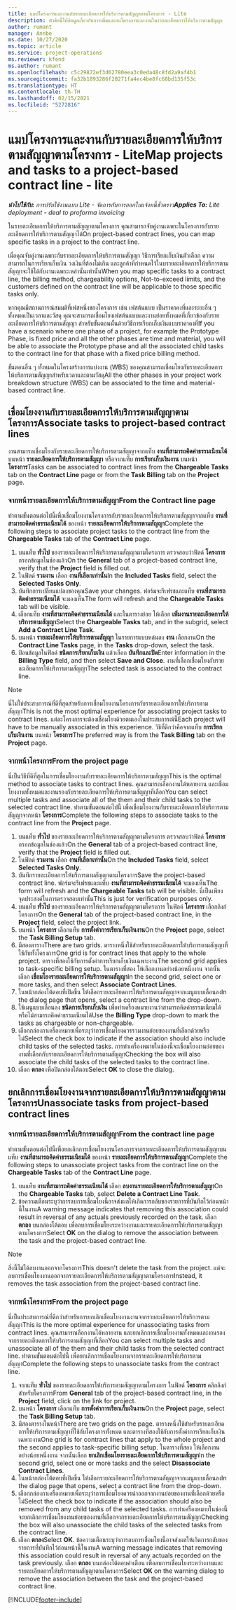 ```yaml
---
title: แมปโครงการและงานกับรายละเอียดการให้บริการตามสัญญาตามโครงการ - Lite
description: หัวข้อนี้ให้ข้อมูลเกี่ยวกับการเพิ่มและลบโครงการและงานในรายละเอียดการให้บริการตามสัญญา
author: rumant
manager: Annbe
ms.date: 10/27/2020
ms.topic: article
ms.service: project-operations
ms.reviewer: kfend
ms.author: rumant
ms.openlocfilehash: c5c29872ef3d62780eea3c0eda48c8fd2a9af4b1
ms.sourcegitcommit: fa32b1893286f20271fa4ec4be8fc68bd135f53c
ms.translationtype: HT
ms.contentlocale: th-TH
ms.lasthandoff: 02/15/2021
ms.locfileid: "5272816"
---
```

# <a name="map-projects-and-tasks-to-a-project-based-contract-line---lite"></a><span data-ttu-id="e7d2a-103">แมปโครงการและงานกับรายละเอียดการให้บริการตามสัญญาตามโครงการ - Lite</span><span class="sxs-lookup"><span data-stu-id="e7d2a-103">Map projects and tasks to a project-based contract line - lite</span></span>

<span data-ttu-id="e7d2a-104">_**นำไปใช้กับ:** การปรับใช้งานแบบ Lite - จัดการกับการออกใบแจ้งหนี้ชั่วคราว_</span><span class="sxs-lookup"><span data-stu-id="e7d2a-104">_**Applies To:** Lite deployment - deal to proforma invoicing_</span></span>

<span data-ttu-id="e7d2a-105">ในรายละเอียดการให้บริการตามสัญญาตามโครงการ คุณสามารถจับคู่งานเฉพาะในโครงการกับรายละเอียดการให้บริการตามสัญญาได้</span><span class="sxs-lookup"><span data-stu-id="e7d2a-105">On project-based contract lines, you can map specific tasks in a project to the contract line.</span></span>

<span data-ttu-id="e7d2a-106">เมื่อคุณจับคู่งานเฉพาะกับรายละเอียดการให้บริการตามสัญญา วิธีการเรียกเก็บเงินตัวเลือก ความสามารถในการเรียกเก็บเงิน วงเงินที่ต้องไม่เกิน และลูกค้าที่กำหนดไว้ในบรายละเอียดการให้บริการตามสัญญาจะใช้ได้กับงานเฉพาะเหล่านั้นเท่านั้น</span><span class="sxs-lookup"><span data-stu-id="e7d2a-106">When you map specific tasks to a contract line, the billing method, chargeability options, Not-to-exceed limits, and the customers defined on the contract line will be applicable to those specific tasks only.</span></span>

<span data-ttu-id="e7d2a-107">หากคุณมีสถานการณ์สมมติที่เฟสหนึ่งของโครงการ เช่น เฟสต้นแบบ เป็นราคาคงที่และระยะอื่น ๆ ทั้งหมดเป็นเวลาและวัสดุ คุณจะสามารถเชื่อมโยงเฟสต้นแบบและงานย่อยทั้งหมดที่เกี่ยวข้องกับรายละเอียดการให้บริการตามสัญญา สำหรับขั้นตอนนั้นด้วยวิธีการเรียกเก็บเงินแบบราคาคงที่</span><span class="sxs-lookup"><span data-stu-id="e7d2a-107">If you have a scenario where one phase of a project, for example the Prototype Phase, is fixed price and all the other phases are time and material, you will be able to associate the Prototype phase and all the associated child tasks to the contract line for that phase with a fixed price billing method.</span></span>

<span data-ttu-id="e7d2a-108">ขั้นตอนอื่น ๆ ทั้งหมดในโครงสร้างการแบ่งงาน (WBS) ของคุณสามารถเชื่อมโยงกับรายละเอียดการให้บริการตามสัญญาสำหรับเวลาและตามวัสดุ</span><span class="sxs-lookup"><span data-stu-id="e7d2a-108">All the other phases in your project work breakdown structure (WBS) can be associated to the time and material-based contract line.</span></span>

## <a name="associate-tasks-to-project-based-contract-lines"></a><span data-ttu-id="e7d2a-109">เชื่อมโยงงานกับรายละเอียดการให้บริการตามสัญญาตามโครงการ</span><span class="sxs-lookup"><span data-stu-id="e7d2a-109">Associate tasks to project-based contract lines</span></span>

<span data-ttu-id="e7d2a-110">งานสามารถเชื่อมโยงกับรายละเอียดการให้บริการตามสัญญาจากแท็บ **งานที่สามารถคิดค่าธรรมเนียมได้** บนหน้า **รายละเอียดการให้บริการตามสัญญา** หรือจากแท็บ **การเรียกเก็บเงินงาน** บนหน้า **โครงการ**</span><span class="sxs-lookup"><span data-stu-id="e7d2a-110">Tasks can be associated to contract lines from the **Chargeable Tasks** tab on the **Contract Line** page or from the **Task Billing** tab on the **Project** page.</span></span>

### <a name="from-the-contract-line-page"></a><span data-ttu-id="e7d2a-111">จากหน้ารายละเอียดการให้บริการตามสัญญา</span><span class="sxs-lookup"><span data-stu-id="e7d2a-111">From the Contract line page</span></span>

<span data-ttu-id="e7d2a-112">ทำตามขั้นตอนต่อไปนี้เพื่อเชื่อมโยงงานโครงการกับรายละเอียดการให้บริการตามสัญญาจากแท็บ **งานที่สามารถคิดค่าธรรมเนียมได้** ของหน้า **รายละเอียดการให้บริการตามสัญญา**</span><span class="sxs-lookup"><span data-stu-id="e7d2a-112">Complete the following steps to associate project tasks to the contract line from the **Chargeable Tasks** tab of the **Contract Line** page.</span></span>

1. <span data-ttu-id="e7d2a-113">บนแท็บ **ทั่วไป** ของรายละเอียดการให้บริการตามสัญญาตามโครงการ ตรวจสอบว่าฟิลด์ **โครงการ** กรอกข้อมูลในช่องแล้ว</span><span class="sxs-lookup"><span data-stu-id="e7d2a-113">On the **General** tab of a project-based contract line, verify that the **Project** field is filled out.</span></span>
2. <span data-ttu-id="e7d2a-114">ในฟิลด์ **รวมงาน** เลือก **งานที่เลือกเท่านั้น**</span><span class="sxs-lookup"><span data-stu-id="e7d2a-114">In the **Included Tasks** field, select the **Selected Tasks Only**.</span></span>
3. <span data-ttu-id="e7d2a-115">บันทึกการเปลี่ยนแปลงของคุณ</span><span class="sxs-lookup"><span data-stu-id="e7d2a-115">Save your changes.</span></span> <span data-ttu-id="e7d2a-116">ฟอร์มจะรีเฟรชและแท็บ **งานที่สามารถคิดค่าธรรมเนียมได้** จะมองเห็น</span><span class="sxs-lookup"><span data-stu-id="e7d2a-116">The form will refresh and the **Chargeable Tasks** tab will be visible.</span></span>
4. <span data-ttu-id="e7d2a-117">เลือกแท็บ **งานที่สามารถคิดค่าธรรมเนียมได้** และในตารางย่อย ให้เลือก **เพิ่มงานรายละเอียดการให้บริการตามสัญญา**</span><span class="sxs-lookup"><span data-stu-id="e7d2a-117">Select the **Chargeable Tasks** tab, and in the subgrid, select **Add a Contract Line Task**.</span></span>
5. <span data-ttu-id="e7d2a-118">บนหน้า **รายละเอียดการให้บริการตามสัญญา** ในรายการแบบหล่นลง **งาน** เลือกงาน</span><span class="sxs-lookup"><span data-stu-id="e7d2a-118">On the **Contract Line Tasks** page, in the **Tasks** drop-down, select the task.</span></span> 
6. <span data-ttu-id="e7d2a-119">ป้อนข้อมูลในฟิลด์ **ชนิดการเรียกเก็บเงิน** แล้วเลือก **บันทึกและปิด**</span><span class="sxs-lookup"><span data-stu-id="e7d2a-119">Enter information in the **Billing Type** field, and then select **Save and Close**.</span></span> <span data-ttu-id="e7d2a-120">งานที่เลือกเชื่อมโยงกับรายละเอียดการให้บริการตามสัญญา</span><span class="sxs-lookup"><span data-stu-id="e7d2a-120">The selected task is associated to the contract line.</span></span>

> [!NOTE]
> <span data-ttu-id="e7d2a-121">นี่ไม่ใช่ประสบการณ์ที่ดีที่สุดสำหรับการเชื่อมโยงงานโครงการกับรายละเอียดการให้บริการตามสัญญา</span><span class="sxs-lookup"><span data-stu-id="e7d2a-121">This is not the most optimal experience for associating project tasks to contract lines.</span></span> <span data-ttu-id="e7d2a-122">แต่ละโครงการจะต้องเชื่อมโยงด้วยตนเองในประสบการณ์นี้</span><span class="sxs-lookup"><span data-stu-id="e7d2a-122">Each project will have to be manually associated in this experience.</span></span> <span data-ttu-id="e7d2a-123">วิธีที่ดีกว่าคือจากแท็บ **การเรียกเก็บเงินงาน** บนหน้า **โครงการ**</span><span class="sxs-lookup"><span data-stu-id="e7d2a-123">The preferred way is from the **Task Billing** tab on the **Project** page.</span></span>

### <a name="from-the-project-page"></a><span data-ttu-id="e7d2a-124">จากหน้าโครงการ</span><span class="sxs-lookup"><span data-stu-id="e7d2a-124">From the project page</span></span>

<span data-ttu-id="e7d2a-125">นี่เป็นวิธีที่ดีที่สุดในการเชื่อมโยงงานกับรายละเอียดการให้บริการตามสัญญา</span><span class="sxs-lookup"><span data-stu-id="e7d2a-125">This is the optimal method to associate tasks to contract lines.</span></span> <span data-ttu-id="e7d2a-126">คุณสามารถเลือกงานได้หลายงาน และเชื่อมโยงงานทั้งหมดและงานรองกับรายละเอียดการให้บริการตามสัญญาที่เลือก</span><span class="sxs-lookup"><span data-stu-id="e7d2a-126">You can select multiple tasks and associate all of the them and their child tasks to the selected contract line.</span></span> <span data-ttu-id="e7d2a-127">ทำตามขั้นตอนต่อไปนี้ เพื่อเชื่อมโยงงานกับรายละเอียดการให้บริการตามสัญญาจากหน้า **โครงการ**</span><span class="sxs-lookup"><span data-stu-id="e7d2a-127">Complete the following steps to associate tasks to the contract line from the **Project** page.</span></span>

1. <span data-ttu-id="e7d2a-128">บนแท็บ **ทั่วไป** ของรายละเอียดการให้บริการตามสัญญาตามโครงการ ตรวจสอบว่าฟิลด์ **โครงการ** กรอกข้อมูลในช่องแล้ว</span><span class="sxs-lookup"><span data-stu-id="e7d2a-128">On the **General** tab of a project-based contract line, verify that the **Project** field is filled out.</span></span>
2. <span data-ttu-id="e7d2a-129">ในฟิลด์ **รวมงาน** เลือก **งานที่เลือกเท่านั้น**</span><span class="sxs-lookup"><span data-stu-id="e7d2a-129">On the **Included Tasks** field, select **Selected Tasks Only**.</span></span>
3. <span data-ttu-id="e7d2a-130">บันทึกรายละเอียดการให้บริการตามสัญญาตามโครงการ</span><span class="sxs-lookup"><span data-stu-id="e7d2a-130">Save the project-based contract line.</span></span> <span data-ttu-id="e7d2a-131">ฟอร์มจะรีเฟรชและแท็บ **งานที่สามารถคิดค่าธรรมเนียมได้** จะมองเห็น</span><span class="sxs-lookup"><span data-stu-id="e7d2a-131">The form will refresh and the **Chargeable Tasks** tab will be visible.</span></span> <span data-ttu-id="e7d2a-132">นี่เป็นเพียงจุดประสงค์ในการตรวจสอบเท่านั้น</span><span class="sxs-lookup"><span data-stu-id="e7d2a-132">This is just for verification purposes only.</span></span>
4. <span data-ttu-id="e7d2a-133">บนแท็บ **ทั่วไป** ของรายละเอียดการให้บริการตามสัญญาตามโครงการ ในฟิลด์ **โครงการ** เลือกลิงก์โครงการ</span><span class="sxs-lookup"><span data-stu-id="e7d2a-133">On the **General** tab of the project-based contract line, in the **Project** field, select the project link.</span></span>
5. <span data-ttu-id="e7d2a-134">บนหน้า **โครงการ** เลือกแท็บ **การตั้งค่าการเรียกเก็บเงินงาน**</span><span class="sxs-lookup"><span data-stu-id="e7d2a-134">On the **Project** page, select the **Task Billing Setup** tab.</span></span>
6. <span data-ttu-id="e7d2a-135">มีสองตาราง</span><span class="sxs-lookup"><span data-stu-id="e7d2a-135">There are two grids.</span></span> <span data-ttu-id="e7d2a-136">ตารางหนึ่งใช้สำหรับรายละเอียดการให้บริการตามสัญญาที่ใช้กับทั้งโครงการ</span><span class="sxs-lookup"><span data-stu-id="e7d2a-136">One grid is for contract lines that apply to the whole project.</span></span> <span data-ttu-id="e7d2a-137">ตารางที่สองใช้กับการตั้งค่าการเรียกเก็บเงินเฉพาะงาน</span><span class="sxs-lookup"><span data-stu-id="e7d2a-137">The second grid applies to task-specific billing setup.</span></span> <span data-ttu-id="e7d2a-138">ในตารางที่สอง ให้เลือกงานอย่างน้อยหนึ่งงาน จากนั้นเลือก **เชื่อมโยงรายละเอียดการให้บริการตามสัญญา**</span><span class="sxs-lookup"><span data-stu-id="e7d2a-138">In the second grid, select one or more tasks, and then select **Associate Contract Lines**.</span></span>
7. <span data-ttu-id="e7d2a-139">ในหน้ากล่องโต้ตอบที่เปิดขึ้น ให้เลือกรายละเอียดการให้บริการตามสัญญาจากเมนูแบบเลื่อนลง</span><span class="sxs-lookup"><span data-stu-id="e7d2a-139">In the dialog page that opens, select a contract line from the drop-down.</span></span>
8. <span data-ttu-id="e7d2a-140">ใช้เมนูแบบเลื่อนลง **ชนิดการเรียกเก็บเงิน** เพื่อทำเครื่องหมายงานว่าสามารถคิดค่าธรรมเนียมได้หรือไม่สามารถคิดค่าธรรมเนียมได้</span><span class="sxs-lookup"><span data-stu-id="e7d2a-140">Use the **Billing Type** drop-down to mark the tasks as chargeable or non-chargeable.</span></span>
9. <span data-ttu-id="e7d2a-141">เลือกกล่องกาเครื่องหมายเพื่อระบุว่าการเชื่อมโยงควรรวมงานย่อยของงานที่เลือกด้วยหรือไม่</span><span class="sxs-lookup"><span data-stu-id="e7d2a-141">Select the check box to indicate if the association should also include child tasks of the selected tasks.</span></span> <span data-ttu-id="e7d2a-142">การทำเครื่องหมายในช่องนี้จะเชื่อมโยงงานย่อยของงานที่เลือกกับรายละเอียดการให้บริการตามสัญญา</span><span class="sxs-lookup"><span data-stu-id="e7d2a-142">Checking the box will also associate the child tasks of the selected tasks to the contract line.</span></span>
10. <span data-ttu-id="e7d2a-143">เลือก **ตกลง** เพื่อปิดกล่องโต้ตอบ</span><span class="sxs-lookup"><span data-stu-id="e7d2a-143">Select **OK** to close the dialog.</span></span>

## <a name="unassociate-tasks-from-project-based-contract-lines"></a><span data-ttu-id="e7d2a-144">ยกเลิกการเชื่อมโยงงานจากรายละเอียดการให้บริการตามสัญญาตามโครงการ</span><span class="sxs-lookup"><span data-stu-id="e7d2a-144">Unassociate tasks from project-based contract lines</span></span>

### <a name="from-the-contract-line-page"></a><span data-ttu-id="e7d2a-145">จากหน้ารายละเอียดการให้บริการตามสัญญา</span><span class="sxs-lookup"><span data-stu-id="e7d2a-145">From the contract line page</span></span>

<span data-ttu-id="e7d2a-146">ทำตามขั้นตอนต่อไปนี้เพื่อยกเลิกการเชื่อมโยงงานโครงการจากรายละเอียดการให้บริการตามสัญญาบนแท็บ **งานที่สามารถคิดค่าธรรมเนียมได้** ของหน้า **รายละเอียดการให้บริการตามสัญญา**</span><span class="sxs-lookup"><span data-stu-id="e7d2a-146">Complete the following steps to unassociate project tasks from the contract line on the **Chargeable Tasks** tab of the **Contract Line** page.</span></span>

1. <span data-ttu-id="e7d2a-147">บนแท็บ **งานที่สามารถคิดค่าธรรมเนียมได้** เลือก **ลบงานรายละเอียดการให้บริการตามสัญญา**</span><span class="sxs-lookup"><span data-stu-id="e7d2a-147">On the **Chargeable Tasks** tab, select **Delete a Contract Line Task**.</span></span>
2. <span data-ttu-id="e7d2a-148">ข้อความเตือนระบุว่าการลบการเชื่อมโยงนี้อาจส่งผลให้เกิดการกลับของรายการที่บันทึกไว้ก่อนหน้านี้ในงาน</span><span class="sxs-lookup"><span data-stu-id="e7d2a-148">A warning message indicates that removing this association could result in reversal of any actuals previously recorded on the task.</span></span> <span data-ttu-id="e7d2a-149">เลือก **ตกลง** บนกล่องโต้ตอบ เพื่อลบการเชื่อมโยงระหว่างงานและรายละเอียดการให้บริการตามสัญญาตามโครงการ</span><span class="sxs-lookup"><span data-stu-id="e7d2a-149">Select **OK** on the dialog to remove the association between the task and the project-based contract line.</span></span> 

> [!NOTE]
> <span data-ttu-id="e7d2a-150">สิ่งนี้ไม่ได้ลบงานออกจากโครงการ</span><span class="sxs-lookup"><span data-stu-id="e7d2a-150">This doesn't delete the task from the project.</span></span> <span data-ttu-id="e7d2a-151">แต่จะลบการเชื่อมโยงงานออกจากรายละเอียดการให้บริการตามสัญญาตามโครงการ</span><span class="sxs-lookup"><span data-stu-id="e7d2a-151">Instead, it removes the task association from the project-based contract line.</span></span>

### <a name="from-the-project-page"></a><span data-ttu-id="e7d2a-152">จากหน้าโครงการ</span><span class="sxs-lookup"><span data-stu-id="e7d2a-152">From the project page</span></span>

<span data-ttu-id="e7d2a-153">นี่เป็นประสบการณ์ที่ดีกว่าสำหรับการยกเลิกเชื่อมโยงงานงานจากรายละเอียดการให้บริการตามสัญญา</span><span class="sxs-lookup"><span data-stu-id="e7d2a-153">This is the more optimal experience for unassociating tasks from contract lines.</span></span> <span data-ttu-id="e7d2a-154">คุณสามารถเลือกงานได้หลายงาน และยกเลิกการเชื่อมโยงงานทั้งหมดและงานรองจากรายละเอียดการให้บริการตามสัญญาที่เลือก</span><span class="sxs-lookup"><span data-stu-id="e7d2a-154">You can select multiple tasks and unassociate all of the them and their child tasks from the selected contract line.</span></span> <span data-ttu-id="e7d2a-155">ทำตามขั้นตอนต่อไปนี้ เพื่อยกเลิกการเชื่อมโยงงานจากรายละเอียดการให้บริการตามสัญญา</span><span class="sxs-lookup"><span data-stu-id="e7d2a-155">Complete the following steps to unassociate tasks from the contract line.</span></span>

1. <span data-ttu-id="e7d2a-156">จากแท็บ **ทั่วไป** ของรายละเอียดการให้บริการตามสัญญาตามโครงการ ในฟิลด์ **โครงการ** คลิกลิงก์สำหรับโครงการ</span><span class="sxs-lookup"><span data-stu-id="e7d2a-156">From **General** tab of the project-based contract line, in the **Project** field, click on the link for project.</span></span>
2. <span data-ttu-id="e7d2a-157">บนหน้า **โครงการ** เลือกแท็บ **การตั้งค่าการเรียกเก็บเงินงาน**</span><span class="sxs-lookup"><span data-stu-id="e7d2a-157">On the **Project** page, select the **Task Billing Setup** tab.</span></span>
3. <span data-ttu-id="e7d2a-158">มีสองตารางในหน้า</span><span class="sxs-lookup"><span data-stu-id="e7d2a-158">There are two grids on the page.</span></span> <span data-ttu-id="e7d2a-159">ตารางหนึ่งใช้สำหรับรายละเอียดการให้บริการตามสัญญาที่ใช้กับโครงการทั้งหมด และตารางที่สองใช้กับการตั้งค่าการเรียกเก็บเงินเฉพาะงาน</span><span class="sxs-lookup"><span data-stu-id="e7d2a-159">One grid is for contract lines that apply to the whole project and the second applies to task-specific billing setup.</span></span> <span data-ttu-id="e7d2a-160">ในตารางที่สอง ให้เลือกงานอย่างน้อยหนึ่งงาน จากนั้นเลือก **ยกเลิกเชื่อมโยงรายละเอียดการให้บริการตามสัญญา**</span><span class="sxs-lookup"><span data-stu-id="e7d2a-160">In the second grid, select one or more tasks and the select **Disassociate Contract Lines**.</span></span>
4. <span data-ttu-id="e7d2a-161">ในหน้ากล่องโต้ตอบที่เปิดขึ้น ให้เลือกรายละเอียดการให้บริการตามสัญญาจากเมนูแบบเลื่อนลง</span><span class="sxs-lookup"><span data-stu-id="e7d2a-161">In the  dialog page that opens, select a contract line from the drop-down.</span></span>
5. <span data-ttu-id="e7d2a-162">เลือกกล่องกาเครื่องหมายเพื่อระบุว่าการเชื่อมโยงควรนำออกจากงานย่อยของงานที่เลือกด้วยหรือไม่</span><span class="sxs-lookup"><span data-stu-id="e7d2a-162">Select the check box to indicate if the association should also be removed from any child tasks of the selected tasks.</span></span> <span data-ttu-id="e7d2a-163">การทำเครื่องหมายในช่องนี้จะยกเลิกการเชื่อมโยงงานย่อยของงานที่เลือกจากรายละเอียดการให้บริการตามสัญญา</span><span class="sxs-lookup"><span data-stu-id="e7d2a-163">Checking the box will also unassociate the child tasks of the selected tasks from the contract line.</span></span>
6. <span data-ttu-id="e7d2a-164">เลือก **ตกลง**</span><span class="sxs-lookup"><span data-stu-id="e7d2a-164">Select **OK**.</span></span> <span data-ttu-id="e7d2a-165">ข้อความเตือนระบุว่าการลบการเชื่อมโยงนี้อาจส่งผลให้เกิดการกลับของรายการที่บันทึกไว้ก่อนหน้านี้ในงาน</span><span class="sxs-lookup"><span data-stu-id="e7d2a-165">A warning message indicates that removing this association could result in reversal of any actuals recorded on the task previously.</span></span> <span data-ttu-id="e7d2a-166">เลือก **ตกลง** บนกล่องโต้ตอบคำเตือน เพื่อลบการเชื่อมโยงระหว่างงานและรายละเอียดการให้บริการตามสัญญาตามโครงการ</span><span class="sxs-lookup"><span data-stu-id="e7d2a-166">Select **OK** on the warning dialog to remove the association between the task and the project-based contract line.</span></span>


[!INCLUDE[footer-include](../../includes/footer-banner.md)]